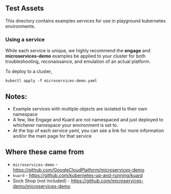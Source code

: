 ## Test Assets

This directory contains examples services for use in playground kubernetes environments.

### Using a service

While each service is unique, we highly recommend the **engage** and **microservices-demo** examples be applied to your cluster
for both troubleshooting, reconaissance, and emulation of an actual platform.

To deploy to a cluster,

```
kubectl apply -f microservices-demo.yaml
```

## Notes:

* Example services with multiple objects are isolated to their own namespace
* A few, like Engage and Kuard are not namespaced and just deployed to whichever namespace your environment is set to.
* At the top of each service yaml, you can see a link for more information and/or the main page for that service

## Where these came from

* `microservices-demo` - https://github.com/GoogleCloudPlatform/microservices-demo
* `kuard` - https://github.com/kubernetes-up-and-running/kuard
* Sock Shop (not included) - https://github.com/microservices-demo/microservices-demo
